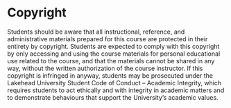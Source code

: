 # Copyright
Students should be aware that all instructional, reference, and administrative materials prepared for this course are protected in their entirety by copyright. Students are expected to comply with this copyright by only accessing and using the course materials for personal educational use related to the course, and that the materials cannot be shared in any way, without the written authorization of the course instructor. If this copyright is infringed in anyway, students may be prosecuted under the Lakehead University Student Code of Conduct – Academic Integrity, which requires students to act ethically and with integrity in academic matters and to demonstrate behaviours that support the University’s academic values.

